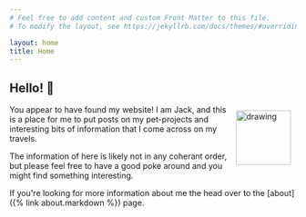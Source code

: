 ```yaml
---
# Feel free to add content and custom Front Matter to this file.
# To modify the layout, see https://jekyllrb.com/docs/themes/#overriding-theme-defaults

layout: home
title: Home
---
```


## Hello! 🤠

<img src="https://s3.jrayner.net/avatar_transparent.png" alt="drawing" width="96" align="right" hspace="10" vspace= "10"/>
You appear to have found my website! I am Jack, and this is a place for me to put posts on my pet-projects and interesting bits of information that I come across on my travels.

The information of here is likely not in any coherant order, but please feel free to have a good poke around and you might find something interesting.

If you're looking for more information about me the head over to the [about]({% link about.markdown %}) page.